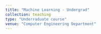 ```yaml
---
title: "Machine Learning - Undergrad"
collection: teaching
type: "Underraduate course"
venue: "Computer Engineering Department"
---
```

